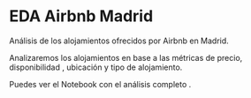 # EDA Airbnb Madrid
Análisis de los alojamientos ofrecidos por Airbnb en Madrid.

Analizaremos los alojamientos en base a las métricas de precio, disponibilidad , ubicación y tipo de alojamiento.

Puedes ver el Notebook con el análisis completo .
